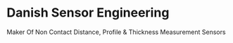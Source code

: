# Danish Sensor Engineering

Maker Of Non Contact Distance, Profile & Thickness Measurement Sensors
